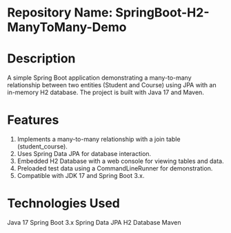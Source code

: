 Repository Name: SpringBoot-H2-ManyToMany-Demo
===============================================================================================================================================
**Description**
=====================================================================
A simple Spring Boot application demonstrating a many-to-many relationship between two entities (Student and Course) using JPA with an in-memory H2 database. The project is built with Java 17 and Maven.


**Features**
====================================================================================================================================================
1. Implements a many-to-many relationship with a join table (student_course).
2. Uses Spring Data JPA for database interaction.
3. Embedded H2 Database with a web console for viewing tables and data.
4. Preloaded test data using a CommandLineRunner for demonstration.
5. Compatible with JDK 17 and Spring Boot 3.x.

**Technologies Used**
=============================================================================================================================================================================
Java 17
Spring Boot 3.x
Spring Data JPA
H2 Database
Maven
